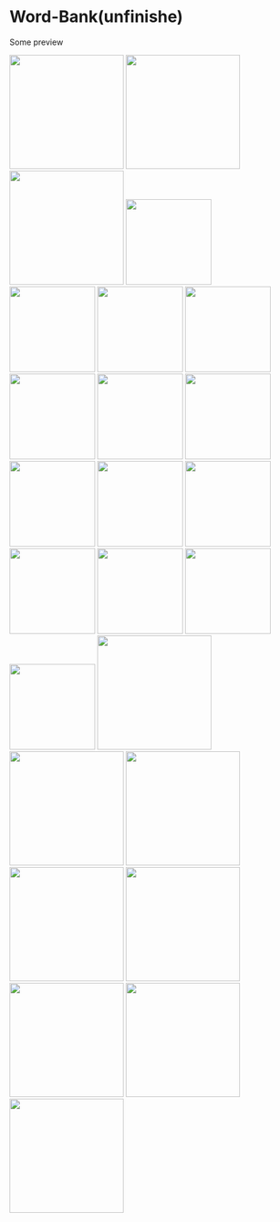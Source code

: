 # Word-Bank(unfinishe) 
 Some preview 
 
 
 
 
<div class="preview" style="display: inline-block;margin: 0 40px 0 0;">
<img src="https://github.com/mainuddinrussel73/Word-Bank/blob/master/Screenshot_2019-10-08-23-50-53-597_com.example.mainuddin.myapplication34.jpg" width="200">
<img src="https://github.com/mainuddinrussel73/Word-Bank/blob/master/Screenshot_2019-10-08-23-51-29-416_com.example.mainuddin.myapplication34.jpg" width="200">
<img src="https://github.com/mainuddinrussel73/Word-Bank/blob/master/Screenshot_2019-10-08-23-51-44-864_com.example.mainuddin.myapplication34.jpg" width="200">
<img src="https://github.com/mainuddinrussel73/Word-Bank/blob/master/Screenshot_2019-10-08-23-51-44-864_com.example.mainuddin.myapplication34.jpg" width="150">
<img src="https://github.com/mainuddinrussel73/Word-Bank/blob/master/Screenshot_2019-10-08-23-52-10-909_com.example.mainuddin.myapplication34.jpg" width="150">
<img src="https://github.com/mainuddinrussel73/Word-Bank/blob/master/Screenshot_2019-10-08-23-52-23-321_com.example.mainuddin.myapplication34.jpg" width="150">
<img src="https://github.com/mainuddinrussel73/Word-Bank/blob/master/Screenshot_2019-10-08-23-52-29-498_com.example.mainuddin.myapplication34.jpg" width="150">
<img src="https://github.com/mainuddinrussel73/Word-Bank/blob/master/Screenshot_2019-10-08-23-52-51-019_com.example.mainuddin.myapplication34.jpg" width="150">
<img src="https://github.com/mainuddinrussel73/Word-Bank/blob/master/Screenshot_2019-10-08-23-53-02-948_com.example.mainuddin.myapplication34.jpg" width="150">
<img src="https://github.com/mainuddinrussel73/Word-Bank/blob/master/Screenshot_2019-10-08-23-53-33-923_com.example.mainuddin.myapplication34.jpg" width="150">
<img src="https://github.com/mainuddinrussel73/Word-Bank/blob/master/Screenshot_2019-10-08-23-53-46-658_com.example.mainuddin.myapplication34.jpg" width="150">
<img src="https://github.com/mainuddinrussel73/Word-Bank/blob/master/Screenshot_2019-10-08-23-53-52-998_com.example.mainuddin.myapplication34.jpg" width="150">
<img src="https://github.com/mainuddinrussel73/Word-Bank/blob/master/Screenshot_2019-10-08-23-54-15-983_com.example.mainuddin.myapplication34.jpg" width="150">
<img src="https://github.com/mainuddinrussel73/Word-Bank/blob/master/Screenshot_2019-10-08-23-54-24-606_com.example.mainuddin.myapplication34.jpg" width="150">
<img src="https://github.com/mainuddinrussel73/Word-Bank/blob/master/Screenshot_2019-10-08-23-54-35-888_com.example.mainuddin.myapplication34.jpg" width="150">
<img src="https://github.com/mainuddinrussel73/Word-Bank/blob/master/Screenshot_2019-10-08-23-54-41-187_com.example.mainuddin.myapplication34.jpg" width="150">
<img src="https://github.com/mainuddinrussel73/Word-Bank/blob/master/Screenshot_2019-10-08-23-54-52-232_com.example.mainuddin.myapplication34.jpg" width="150">
<img src="https://github.com/mainuddinrussel73/Word-Bank/blob/master/Screenshot_2019-10-08-23-59-28-280_com.example.mainuddin.myapplication34.jpg" width="200">
<img src="https://github.com/mainuddinrussel73/Word-Bank/blob/master/Screenshot_2019-10-08-23-59-36-422_com.example.mainuddin.myapplication34.jpg" width="200">
<img src="https://github.com/mainuddinrussel73/Word-Bank/blob/master/Screenshot_2019-10-09-00-12-55-984_com.example.mainuddin.myapplication34.jpg" width="200">
<img src="https://github.com/mainuddinrussel73/Word-Bank/blob/master/Screenshot_2019-10-09-00-12-38-290_com.example.mainuddin.myapplication34.jpg" width="200">
<img src="https://github.com/mainuddinrussel73/Word-Bank/blob/master/Screenshot_2019-10-09-00-12-23-873_com.example.mainuddin.myapplication34.jpg" width="200">
<img src="https://github.com/mainuddinrussel73/Word-Bank/blob/master/Screenshot_2019-10-09-00-00-38-515_com.example.mainuddin.myapplication34.jpg" width="200">
<img src="https://github.com/mainuddinrussel73/Word-Bank/blob/master/Screenshot_2019-10-09-00-00-07-252_com.example.mainuddin.myapplication34.jpg" width="200">
<img src="https://github.com/mainuddinrussel73/Word-Bank/blob/master/Screenshot_2019-10-08-23-59-58-633_com.example.mainuddin.myapplication34.jpg" width="200">

</div>

